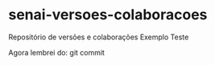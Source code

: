 # senai-versoes-colaboracoes
Repositório de versões e colaborações
Exemplo Teste

Agora lembrei do: git commit